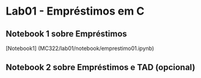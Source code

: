 # Lab01 - Empréstimos em C

## Notebook 1 sobre Empréstimos

[Notebook1] (MC322/lab01/notebook/emprestimo01.ipynb)

## Notebook 2 sobre Empréstimos e TAD (opcional)

